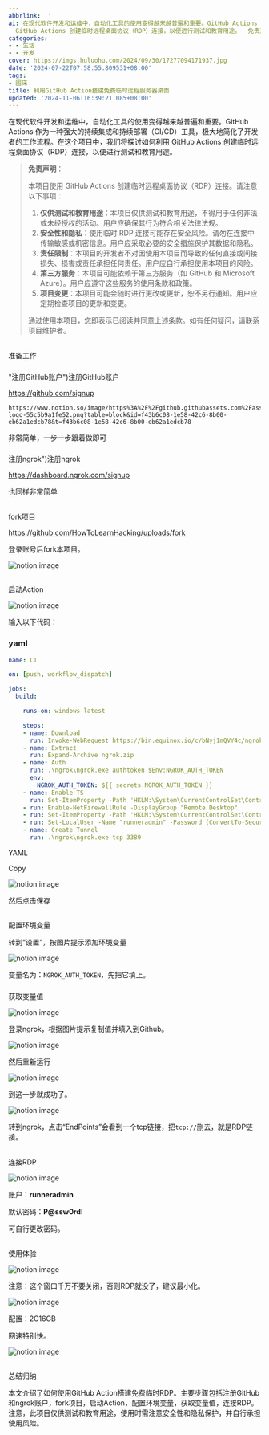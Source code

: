 ```yaml
---
abbrlink: ''
ai: 在现代软件开发和运维中，自动化工具的使用变得越来越普遍和重要。GitHub Actions 作为一种强大的持续集成和持续部署（CI/CD）工具，极大地简化了开发者的工作流程。在这个项目中，我们将探讨如何利用
  GitHub Actions 创建临时远程桌面协议（RDP）连接，以便进行测试和教育用途。  免责声明： 本项目使用 GitHub Actions 创建...
categories:
- - 生活
- - 开发
cover: https://imgs.huluohu.com/2024/09/30/17277094171937.jpg
date: '2024-07-22T07:58:55.809531+08:00'
tags:
- 图床
title: 利用GitHub Action搭建免费临时远程服务器桌面
updated: '2024-11-06T16:39:21.085+08:00'
---
```

在现代软件开发和运维中，自动化工具的使用变得越来越普遍和重要。GitHub Actions 作为一种强大的持续集成和持续部署（CI/CD）工具，极大地简化了开发者的工作流程。在这个项目中，我们将探讨如何利用 GitHub Actions 创建临时远程桌面协议（RDP）连接，以便进行测试和教育用途。

> **免责声明**：
>
> 本项目使用 GitHub Actions 创建临时远程桌面协议（RDP）连接。请注意以下事项：
>
> 1. **仅供测试和教育用途**：本项目仅供测试和教育用途，不得用于任何非法或未经授权的活动。用户应确保其行为符合相关法律法规。
> 2. **安全性和隐私**：使用临时 RDP 连接可能存在安全风险。请勿在连接中传输敏感或机密信息。用户应采取必要的安全措施保护其数据和隐私。
> 3. **责任限制**：本项目的开发者不对因使用本项目而导致的任何直接或间接损失、损害或责任承担任何责任。用户应自行承担使用本项目的风险。
> 4. **第三方服务**：本项目可能依赖于第三方服务（如 GitHub 和 Microsoft Azure）。用户应遵守这些服务的使用条款和政策。
> 5. **项目变更**：本项目可能会随时进行更改或更新，恕不另行通知。用户应定期检查项目的更新和变更。
>
> 通过使用本项目，您即表示已阅读并同意上述条款。如有任何疑问，请联系项目维护者。

## 

准备工作

### 

"注册GitHub账户")注册GitHub账户

https://github.com/signup

```
https://www.notion.so/image/https%3A%2F%2Fgithub.githubassets.com%2Fassets%2Fgithub-logo-55c5b9a1fe52.png?table=block&id=f43b6c08-1e58-42c6-8b00-eb62a1edcb78&t=f43b6c08-1e58-42c6-8b00-eb62a1edcb78
```

非常简单，一步一步跟着做即可

### 

注册ngrok")注册ngrok

https://dashboard.ngrok.com/signup

也同样非常简单

## 

fork项目

https://github.com/HowToLearnHacking/uploads/fork

登录账号后fork本项目。

![notion image](https://picningguoxu.080912.xyz/file/eff088a695f6987c93b76.jpg?t=b8d84b2a-a22c-44e0-820c-8b415afe5024)

## 

启动Action

![notion image](https://picningguoxu.080912.xyz/file/237ae6af707d2dded7eac.jpg?t=02d5942d-8a4f-4bf6-8ddb-086a0eb60fbd)

输入以下代码：

### yaml

```yaml
name: CI

on: [push, workflow_dispatch]

jobs:
  build:

    runs-on: windows-latest

    steps:
    - name: Download
      run: Invoke-WebRequest https://bin.equinox.io/c/bNyj1mQVY4c/ngrok-v3-stable-windows-amd64.zip -OutFile ngrok.zip
    - name: Extract
      run: Expand-Archive ngrok.zip
    - name: Auth
      run: .\ngrok\ngrok.exe authtoken $Env:NGROK_AUTH_TOKEN
      env:
        NGROK_AUTH_TOKEN: ${{ secrets.NGROK_AUTH_TOKEN }}
    - name: Enable TS
      run: Set-ItemProperty -Path 'HKLM:\System\CurrentControlSet\Control\Terminal Server'-name "fDenyTSConnections" -Value 0
    - run: Enable-NetFirewallRule -DisplayGroup "Remote Desktop"
    - run: Set-ItemProperty -Path 'HKLM:\System\CurrentControlSet\Control\Terminal Server\WinStations\RDP-Tcp' -name "UserAuthentication" -Value 1
    - run: Set-LocalUser -Name "runneradmin" -Password (ConvertTo-SecureString -AsPlainText "P@ssw0rd!" -Force)
    - name: Create Tunnel
      run: .\ngrok\ngrok.exe tcp 3389
```

YAML

Copy

![notion image](https://picningguoxu.080912.xyz/file/7edf29a28cbd9fb0ea6ff.jpg?t=059dc315-b500-411f-9258-c60ed5a365cf)

然后点击保存

## 

配置环境变量

转到“设置”，按图片提示添加环境变量

![notion image](https://picningguoxu.080912.xyz/file/188af6c73df5ff6f95897.jpg?t=23e6f83a-6851-4fbd-adce-82bdc948a07b)

变量名为：`NGROK_AUTH_TOKEN`，先把它填上。

### 

[](https://www.080912.xyz/article/b71400ff-f0b1-4dbe-bf44-6a249b8c075b#7a07a452b66d4f4b9238acf683b37b93 "获取变量值")获取变量值

![notion image](https://picningguoxu.080912.xyz/file/df610844a4de4fe2055aa.jpg?t=25a49e7a-13bc-4242-b467-ffb0fcb55cb4)

登录ngrok，根据图片提示复制值并填入到Github。

![notion image](https://picningguoxu.080912.xyz/file/ddf3f89cea14aacf38026.jpg?t=5e7184a7-1674-40b8-b656-44022a860a1f)

然后重新运行

![notion image](https://picningguoxu.080912.xyz/file/2dc6869eb638cee2af5e2.jpg?t=d873b751-36d5-4827-9ff0-fff61406d123)

到这一步就成功了。

![notion image](https://picningguoxu.080912.xyz/file/72d920a894587f0340e2b.jpg?t=1c9ae4c8-2264-431e-b833-6244e5ab6190)

转到ngrok，点击“EndPoints”会看到一个tcp链接，把`tcp://`删去，就是RDP链接。

## 

连接RDP

![notion image](https://picningguoxu.080912.xyz/file/00b4c098b6829cc266810.jpg?t=d6d296b1-ef3c-47a9-aad5-ec8ab435f236)

账户：**runneradmin**

默认密码：**P@ssw0rd!**

可自行更改密码。

## 

使用体验

![notion image](https://picningguoxu.080912.xyz/file/98ad5b683d0b3f3857979.jpg?t=dbf1ca00-a2be-41ad-b2d4-f9b541362d23)

注意：这个窗口千万不要关闭，否则RDP就没了，建议最小化。

![notion image](https://picningguoxu.080912.xyz/file/93d9265bb0ec63d26ce47.jpg?t=8ccdc15b-132a-4118-82df-848f15414cb1)

配置：2C16GB

网速特别快。

![notion image](https://picningguoxu.080912.xyz/file/8458651744f69051c2251.jpg?t=af9a10fc-a5a4-4c72-b2e7-83691c43b8a0)

## 

总结归纳

本文介绍了如何使用GitHub Action搭建免费临时RDP。主要步骤包括注册GitHub和ngrok账户，fork项目，启动Action，配置环境变量，获取变量值，连接RDP。注意，此项目仅供测试和教育用途，使用时需注意安全性和隐私保护，并自行承担使用风险。
